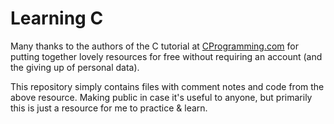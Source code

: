 # Learning C

Many thanks to the authors of the C tutorial at [CProgramming.com](https://cprogramming.com) for putting together lovely resources for free without requiring an account (and the giving up of personal data).

This repository simply contains files with comment notes and code from the above resource. Making public in case it's useful to anyone, but primarily this is just a resource for me to practice & learn.
